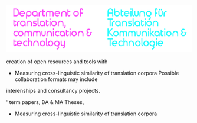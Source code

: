 


![Image](assets/img/A4TCT-logo04-2020-10-26-at-15.54.06.png)


creation of open resources and tools with

- Measuring cross-linguistic similarity of translation corpora
Possible collaboration formats may include

interenships and consultancy projects.


' term papers, BA & MA Theses,
- Measuring cross-linguistic similarity of translation corpora
